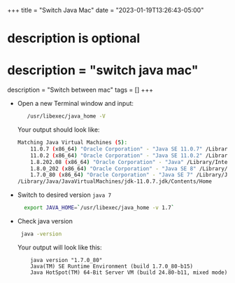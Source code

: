 +++
title = "Switch Java Mac"
date = "2023-01-19T13:26:43-05:00"

#
# description is optional
#
# description = "switch java mac"
description = "Switch between mac"
tags = []
+++
- Open a new Terminal window and input:
    ```bash
       /usr/libexec/java_home -V
    ```
    
    Your output should look like:
    ```bash
    Matching Java Virtual Machines (5):
        11.0.7 (x86_64) "Oracle Corporation" - "Java SE 11.0.7" /Library/Java/JavaVirtualMachines/jdk-11.0.7.jdk/Contents/Home
        11.0.2 (x86_64) "Oracle Corporation" - "Java SE 11.0.2" /Library/Java/JavaVirtualMachines/jdk-11.0.2.jdk/Contents/Home
        1.8.202.08 (x86_64) "Oracle Corporation" - "Java" /Library/Internet Plug-Ins/JavaAppletPlugin.plugin/Contents/Home
        1.8.0_202 (x86_64) "Oracle Corporation" - "Java SE 8" /Library/Java/JavaVirtualMachines/jdk1.8.0_202.jdk/Contents/Home
        1.7.0_80 (x86_64) "Oracle Corporation" - "Java SE 7" /Library/Java/JavaVirtualMachines/jdk1.7.0_80.jdk/Contents/Home
    /Library/Java/JavaVirtualMachines/jdk-11.0.7.jdk/Contents/Home
    ```
- Switch to desired version `java 7`
    ```bash
      export JAVA_HOME=`/usr/libexec/java_home -v 1.7`
    ```
- Check java version
   ```bash
    java -version
   ```
    Your output will look like this:
    ```
        java version "1.7.0_80"
        Java(TM) SE Runtime Environment (build 1.7.0_80-b15)
        Java HotSpot(TM) 64-Bit Server VM (build 24.80-b11, mixed mode)
    ```


